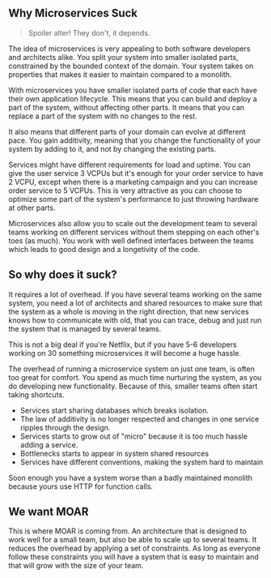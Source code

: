 ## Why Microservices Suck

> Spoiler alter! They don't, it depends.

The idea of microservices is very appealing to both software developers and architects alike. You split your system into smaller isolated parts, constrained by the bounded context of the domain. Your system takes on properties that makes it easier to maintain compared to a monolith.

With microservices you have smaller isolated parts of code that each have their own application lifecycle. This means that you can build and deploy a part of the system, without affecting other parts. It means that you can replace a part of the system with no changes to the rest.

It also means that different parts of your domain can evolve at different pace. You gain additivity, meaning that you change the functionality of your system by adding to it, and not by changing the existing parts.

Services might have different requirements for load and uptime. You can give the user service 3 VCPUs but it's enough for your order service to have 2 VCPU, except when there is a marketing campaign and you can increase order service to 5 VCPUs. This is very attractive as you can choose to optimize some part of the system's performance to just throwing hardware at other parts.

Microservices also allow you to scale out the development team to several teams working on different services without them stepping on each other's toes (as much). You work with well defined interfaces between the teams which leads to good design and a longetivity of the code.

## So why does it suck?

It requires a lot of overhead. If you have several teams working on the same system, you need a lot of architects and shared resources to make sure that the system as a whole is moving in the right direction, that new services knows how to communicate with old, that you can trace, debug and just run the system that is managed by several teams.

This is not a big deal if you're Netflix, but if you have 5-6 developers working on 30 something microservices it will become a huge hassle.

The overhead of running a microservice system on just one team, is often too great for comfort. You spend as much time nurturing the system, as you do developing new functionality. Because of this, smaller teams often start taking shortcuts.

* Services start sharing databases which breaks isolation.
* The law of additivity is no longer respected and changes in one service ripples through the design.
* Services starts to grow out of "micro" because it is too much hassle adding a service.
* Bottlenecks starts to appear in system shared resources 
* Services have different conventions, making the system hard to maintain

Soon enough you have a system worse than a badly maintained monolith because yours use HTTP for function calls.

## We want MOAR

This is where MOAR is coming from. An architecture that is designed to work well for a small team, but also be able to scale up to several teams. It reduces the overhead by applying a set of constraints. As long as everyone follow these constraints you will have a system that is easy to maintain and that will grow with the size of your team.
